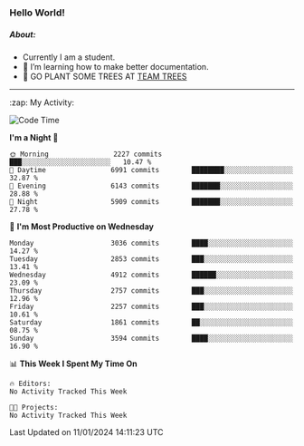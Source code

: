 ### Hello World!

##### About:
- Currently I am a student.
- 🌱 I’m learning how to make better documentation.
- 🌱 GO PLANT SOME TREES AT [TEAM TREES](https://teamtrees.org/)

---
  <summary>:zap: My Activity:</summary>
  
<!--START_SECTION:waka-->
![Code Time](http://img.shields.io/badge/Code%20Time-1%2C268%20hrs%2025%20mins-blue)

**I'm a Night 🦉** 

```text
🌞 Morning                2227 commits        ███░░░░░░░░░░░░░░░░░░░░░░   10.47 % 
🌆 Daytime                6991 commits        ████████░░░░░░░░░░░░░░░░░   32.87 % 
🌃 Evening                6143 commits        ███████░░░░░░░░░░░░░░░░░░   28.88 % 
🌙 Night                  5909 commits        ███████░░░░░░░░░░░░░░░░░░   27.78 % 
```
📅 **I'm Most Productive on Wednesday** 

```text
Monday                   3036 commits        ████░░░░░░░░░░░░░░░░░░░░░   14.27 % 
Tuesday                  2853 commits        ███░░░░░░░░░░░░░░░░░░░░░░   13.41 % 
Wednesday                4912 commits        ██████░░░░░░░░░░░░░░░░░░░   23.09 % 
Thursday                 2757 commits        ███░░░░░░░░░░░░░░░░░░░░░░   12.96 % 
Friday                   2257 commits        ███░░░░░░░░░░░░░░░░░░░░░░   10.61 % 
Saturday                 1861 commits        ██░░░░░░░░░░░░░░░░░░░░░░░   08.75 % 
Sunday                   3594 commits        ████░░░░░░░░░░░░░░░░░░░░░   16.90 % 
```


📊 **This Week I Spent My Time On** 

```text
🔥 Editors: 
No Activity Tracked This Week

🐱‍💻 Projects: 
No Activity Tracked This Week
```


 Last Updated on 11/01/2024 14:11:23 UTC
<!--END_SECTION:waka-->
